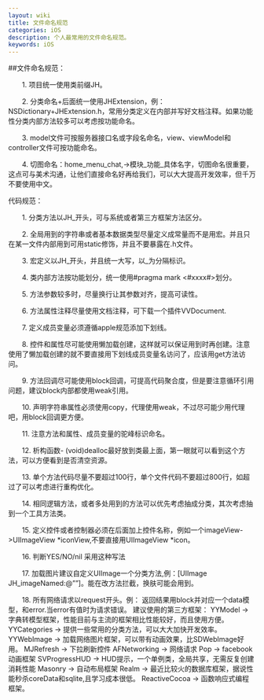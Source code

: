 ```yaml
---
layout: wiki
title: 文件命名规范
categories: iOS
description: 个人最常用的文件命名规范。
keywords: iOS
---
```


##文件命名规范：

　　1. 项目统一使用类前缀JH。

　　2. 分类命名+后面统一使用JHExtension，例：NSDictionary+JHExtension.h，常用分类定义在内部并写好文档注释。如果功能性分类内部方法较多可以考虑按功能命名。

　　3. model文件可按服务器接口名或字段名命名，view、viewModel和controller文件可按功能命名。

　　4. 切图命名：home_menu_chat,->模块_功能_具体名字，切图命名很重要，这点可与美术沟通，让他们直接命名好再给我们，可以大大提高开发效率，但千万不要使用中文。

代码规范：

　　1. 分类方法以JH_开头，可与系统或者第三方框架方法区分。

　　2. 全局用到的字符串或者基本数据类型尽量定义成常量而不是用宏。并且只在某一文件内部用到可用static修饰，并且不要暴露在.h文件。

　　3. 宏定义以JH_开头，并且统一大写，以_为分隔标识。

　　4. 类内部方法按功能划分，统一使用#pragma mark <#xxxx#>划分。

　　5. 方法参数较多时，尽量换行让其参数对齐，提高可读性。 

　　6. 方法属性注释尽量使用文档注释，可下载一个插件VVDocument.

　　7. 定义成员变量必须遵循apple规范添加下划线。

　　8. 控件和属性尽可能使用懒加载创建，这样就可以保证用到时再创建。注意使用了懒加载创建的就不要直接用下划线成员变量名访问了，应该用get方法访问。

　　9. 方法回调尽可能使用block回调，可提高代码聚合度，但是要注意循环引用问题，建议block内部都使用weak引用。

　　10. 声明字符串属性必须使用copy，代理使用weak，不过尽可能少用代理吧，用block回调更方便。

　　11. 注意方法和属性、成员变量的驼峰标识命名。

　　12. 析构函数- (void)dealloc最好放到类最上面，第一眼就可以看到这个方法，可以方便看到是否清空资源。

　　13. 单个方法代码尽量不要超过100行，单个文件代码不要超过800行，如超过了可以考虑进行重构优化。 　　

　　14. 相同逻辑方法，或者多处用到的方法可以优先考虑抽成分类，其次考虑抽到一个工具方法类。

　　15. 定义控件或者控制器必须在后面加上控件名称，例如一个imageView->UIImageView *iconView,不要直接用UIImageView *icon。　　

　　16. 判断YES/NO/nil 采用这种写法

　　17. 加载图片建议自定义UIImage一个分类方法,例：[UIImage JH_imageNamed:@””]。能在改方法拦截，换肤可能会用到。

　　18. 所有网络请求以request开头。例： 返回结果用block并对应一个data模型，和error.当error有值时为请求错误。 建议使用的第三方框架： YYModel -> 字典转模型框架，性能目前与主流的框架相比性能较好，而且使用方便。 YYCategories -> 提供一些常用的分类方法，可以大大加快开发效率。 YYWebImage -> 加载网络图片框架，可以带有动画效果，比SDWebImage好用。 MJRefresh -> 下拉刷新控件 AFNetworking -> 网络请求 Pop -> facebook动画框架 SVProgressHUD -> HUD提示，一个单例类，全局共享，无需反复创建消耗性能 Masonry -> 自动布局框架 Realm -> 最近比较火的数据库框架，据说性能秒杀coreData和sqlite,且学习成本很低。 ReactiveCocoa -> 函数响应式编程框架。